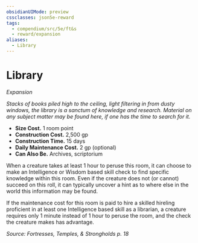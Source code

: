 ```yaml
---
obsidianUIMode: preview
cssclasses: json5e-reward
tags:
  - compendium/src/5e/ft&s
  - reward/expansion
aliases:
  - Library
---
```

# Library
*Expansion*  

*Stacks of books piled high to the ceiling, light filtering in from dusty windows, the library is a sanctum of knowledge and research. Material on any subject matter may be found here, if one has the time to search for it.*

- **Size Cost.** 1 room point  
- **Construction Cost.** 2,500 gp  
- **Construction Time.** 15 days  
- **Daily Maintenance Cost.** 2 gp (optional)  
- **Can Also Be.** Archives, scriptorium  

When a creature takes at least 1 hour to peruse this room, it can choose to make an Intelligence or Wisdom based skill check to find specific knowledge within this room. Even if the creature does not (or cannot) succeed on this roll, it can typically uncover a hint as to where else in the world this information may be found.

If the maintenance cost for this room is paid to hire a skilled hireling proficient in at least one Intelligence based skill as a librarian, a creature requires only 1 minute instead of 1 hour to peruse the room, and the check the creature makes has advantage.

*Source: Fortresses, Temples, & Strongholds p. 18*